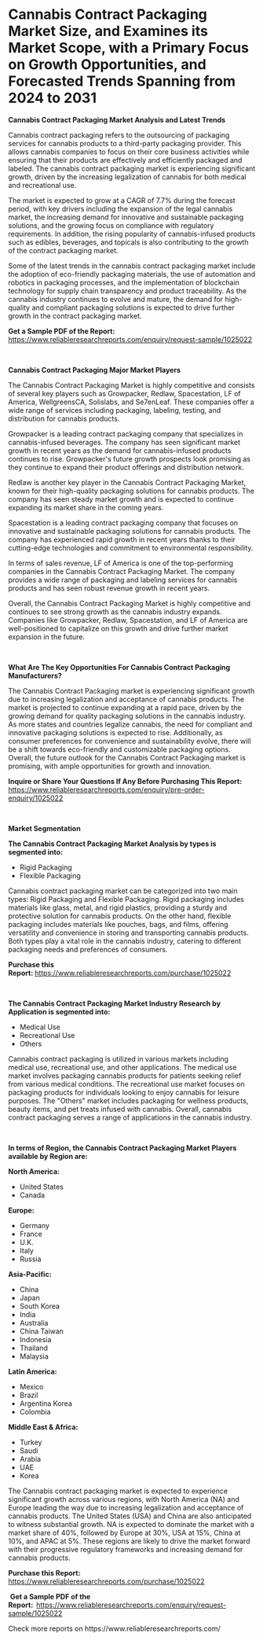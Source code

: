 <p><h1>Cannabis Contract Packaging Market Size, and Examines its Market Scope, with a Primary Focus on Growth Opportunities, and Forecasted Trends Spanning from 2024 to 2031</h1></p><p><strong>Cannabis Contract Packaging Market Analysis and Latest Trends</strong></p>
<p><p>Cannabis contract packaging refers to the outsourcing of packaging services for cannabis products to a third-party packaging provider. This allows cannabis companies to focus on their core business activities while ensuring that their products are effectively and efficiently packaged and labeled. The cannabis contract packaging market is experiencing significant growth, driven by the increasing legalization of cannabis for both medical and recreational use.</p><p>The market is expected to grow at a CAGR of 7.7% during the forecast period, with key drivers including the expansion of the legal cannabis market, the increasing demand for innovative and sustainable packaging solutions, and the growing focus on compliance with regulatory requirements. In addition, the rising popularity of cannabis-infused products such as edibles, beverages, and topicals is also contributing to the growth of the contract packaging market.</p><p>Some of the latest trends in the cannabis contract packaging market include the adoption of eco-friendly packaging materials, the use of automation and robotics in packaging processes, and the implementation of blockchain technology for supply chain transparency and product traceability. As the cannabis industry continues to evolve and mature, the demand for high-quality and compliant packaging solutions is expected to drive further growth in the contract packaging market.</p></p>
<p><strong>Get a Sample PDF of the Report:&nbsp;</strong> <a href="https://www.reliableresearchreports.com/enquiry/request-sample/1025022">https://www.reliableresearchreports.com/enquiry/request-sample/1025022</a></p>
<p>&nbsp;</p>
<p><strong>Cannabis Contract Packaging Major Market Players</strong></p>
<p><p>The Cannabis Contract Packaging Market is highly competitive and consists of several key players such as Growpacker, Redlaw, Spacestation, LF of America, WellgreensCA, Solislabs, and Se7enLeaf. These companies offer a wide range of services including packaging, labeling, testing, and distribution for cannabis products.</p><p>Growpacker is a leading contract packaging company that specializes in cannabis-infused beverages. The company has seen significant market growth in recent years as the demand for cannabis-infused products continues to rise. Growpacker's future growth prospects look promising as they continue to expand their product offerings and distribution network.</p><p>Redlaw is another key player in the Cannabis Contract Packaging Market, known for their high-quality packaging solutions for cannabis products. The company has seen steady market growth and is expected to continue expanding its market share in the coming years.</p><p>Spacestation is a leading contract packaging company that focuses on innovative and sustainable packaging solutions for cannabis products. The company has experienced rapid growth in recent years thanks to their cutting-edge technologies and commitment to environmental responsibility.</p><p>In terms of sales revenue, LF of America is one of the top-performing companies in the Cannabis Contract Packaging Market. The company provides a wide range of packaging and labeling services for cannabis products and has seen robust revenue growth in recent years.</p><p>Overall, the Cannabis Contract Packaging Market is highly competitive and continues to see strong growth as the cannabis industry expands. Companies like Growpacker, Redlaw, Spacestation, and LF of America are well-positioned to capitalize on this growth and drive further market expansion in the future.</p></p>
<p>&nbsp;</p>
<p><strong>What Are The Key Opportunities For Cannabis Contract Packaging Manufacturers?</strong></p>
<p><p>The Cannabis Contract Packaging market is experiencing significant growth due to increasing legalization and acceptance of cannabis products. The market is projected to continue expanding at a rapid pace, driven by the growing demand for quality packaging solutions in the cannabis industry. As more states and countries legalize cannabis, the need for compliant and innovative packaging solutions is expected to rise. Additionally, as consumer preferences for convenience and sustainability evolve, there will be a shift towards eco-friendly and customizable packaging options. Overall, the future outlook for the Cannabis Contract Packaging market is promising, with ample opportunities for growth and innovation.</p></p>
<p><strong>Inquire or Share Your Questions If Any Before Purchasing This Report:</strong> <a href="https://www.reliableresearchreports.com/enquiry/pre-order-enquiry/1025022">https://www.reliableresearchreports.com/enquiry/pre-order-enquiry/1025022</a></p>
<p>&nbsp;</p>
<p><strong>Market Segmentation</strong></p>
<p><strong>The Cannabis Contract Packaging Market Analysis by types is segmented into:</strong></p>
<p><ul><li>Rigid Packaging</li><li>Flexible Packaging</li></ul></p>
<p><p>Cannabis contract packaging market can be categorized into two main types: Rigid Packaging and Flexible Packaging. Rigid packaging includes materials like glass, metal, and rigid plastics, providing a sturdy and protective solution for cannabis products. On the other hand, flexible packaging includes materials like pouches, bags, and films, offering versatility and convenience in storing and transporting cannabis products. Both types play a vital role in the cannabis industry, catering to different packaging needs and preferences of consumers.</p></p>
<p><strong>Purchase this Report:&nbsp;</strong><a href="https://www.reliableresearchreports.com/purchase/1025022">https://www.reliableresearchreports.com/purchase/1025022</a></p>
<p>&nbsp;</p>
<p><strong>The Cannabis Contract Packaging Market Industry Research by Application is segmented into:</strong></p>
<p><ul><li>Medical Use</li><li>Recreational Use</li><li>Others</li></ul></p>
<p><p>Cannabis contract packaging is utilized in various markets including medical use, recreational use, and other applications. The medical use market involves packaging cannabis products for patients seeking relief from various medical conditions. The recreational use market focuses on packaging products for individuals looking to enjoy cannabis for leisure purposes. The "Others" market includes packaging for wellness products, beauty items, and pet treats infused with cannabis. Overall, cannabis contract packaging serves a range of applications in the cannabis industry.</p></p>
<p>&nbsp;</p>
<p><strong>In terms of Region, the Cannabis Contract Packaging Market Players available by Region are:</strong></p>
<p>
    <p> <strong> North America: </strong>
        <ul>
            <li>United States</li>
            <li>Canada</li>
        </ul>
        </p> 
    <p> <strong> Europe: </strong>
        <ul>
            <li>Germany</li>
            <li>France</li>
            <li>U.K.</li>
            <li>Italy</li>
            <li>Russia</li>
        </ul>
        </p> 
    <p> <strong> Asia-Pacific: </strong>
        <ul>
            <li>China</li>
            <li>Japan</li>
            <li>South Korea</li>
            <li>India</li>
            <li>Australia</li>
            <li>China Taiwan</li>
            <li>Indonesia</li>
            <li>Thailand</li>
            <li>Malaysia</li>
        </ul>
        </p> 
    <p> <strong> Latin America: </strong>
        <ul>
            <li>Mexico</li>
            <li>Brazil</li>
            <li>Argentina Korea</li>
            <li>Colombia</li>
        </ul>
        </p> 
    <p> <strong> Middle East & Africa: </strong>
        <ul>
            <li>Turkey</li>
            <li>Saudi</li>
            <li>Arabia</li>
            <li>UAE</li>
            <li>Korea</li>
        </ul>
    </p>
    </p>
<p><p>The Cannabis contract packaging market is expected to experience significant growth across various regions, with North America (NA) and Europe leading the way due to increasing legalization and acceptance of cannabis products. The United States (USA) and China are also anticipated to witness substantial growth. NA is expected to dominate the market with a market share of 40%, followed by Europe at 30%, USA at 15%, China at 10%, and APAC at 5%. These regions are likely to drive the market forward with their progressive regulatory frameworks and increasing demand for cannabis products.</p></p>
<p><strong>Purchase this Report: </strong><a href="https://www.reliableresearchreports.com/purchase/1025022">https://www.reliableresearchreports.com/purchase/1025022</a></p>
<p>&nbsp;<strong>Get a Sample PDF of the Report:&nbsp;&nbsp;</strong><a href="https://www.reliableresearchreports.com/enquiry/request-sample/1025022">https://www.reliableresearchreports.com/enquiry/request-sample/1025022</a></p>
<p><strong></strong></p>
<p>Check more reports on https://www.reliableresearchreports.com/</p>